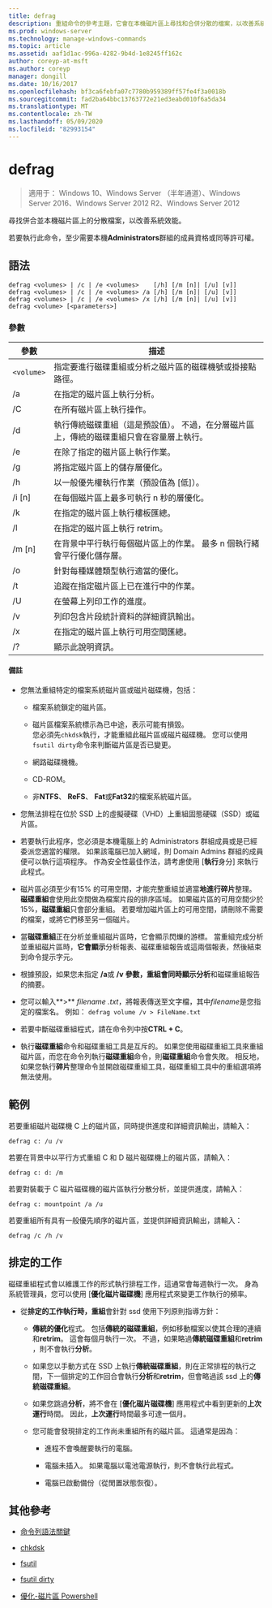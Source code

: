 ```yaml
---
title: defrag
description: 重組命令的參考主題，它會在本機磁片區上尋找和合併分散的檔案，以改善系統效能。
ms.prod: windows-server
ms.technology: manage-windows-commands
ms.topic: article
ms.assetid: aaf1d1ac-996a-4282-9b4d-1e8245ff162c
author: coreyp-at-msft
ms.author: coreyp
manager: dongill
ms.date: 10/16/2017
ms.openlocfilehash: bf3ca6febfa07c7780b959389ff57fe4f3a0018b
ms.sourcegitcommit: fad2ba64bbc13763772e21ed3eabd010f6a5da34
ms.translationtype: MT
ms.contentlocale: zh-TW
ms.lasthandoff: 05/09/2020
ms.locfileid: "82993154"
---
```

# <a name="defrag"></a>defrag

> 適用于： Windows 10、Windows Server （半年通道）、Windows Server 2016、Windows Server 2012 R2、Windows Server 2012

尋找併合並本機磁片區上的分散檔案，以改善系統效能。

若要執行此命令，至少需要本機**Administrators**群組的成員資格或同等許可權。

## <a name="syntax"></a>語法

```
defrag <volumes> | /c | /e <volumes>    [/h] [/m [n]| [/u] [v]]
defrag <volumes> | /c | /e <volumes> /a [/h] [/m [n]| [/u] [v]]
defrag <volumes> | /c | /e <volumes> /x [/h] [/m [n]| [/u] [v]]
defrag <volume> [<parameters>]
```

### <a name="parameters"></a>參數

| 參數 | 描述 |
| --------- | ----------- |
| `<volume>` | 指定要進行磁碟重組或分析之磁片區的磁碟機號或掛接點路徑。 |
| /a | 在指定的磁片區上執行分析。 |
| /C | 在所有磁片區上執行操作。 |
| /d | 執行傳統磁碟重組（這是預設值）。 不過，在分層磁片區上，傳統的磁碟重組只會在容量層上執行。 |
| /e | 在除了指定的磁片區上執行作業。 |
| /g | 將指定磁片區上的儲存層優化。 |
| /h | 以一般優先權執行作業（預設值為 [低]）。 |
| /i [n] | 在每個磁片區上最多可執行 n 秒的層優化。 |
| /k | 在指定的磁片區上執行樓板匯總。 |
| /l | 在指定的磁片區上執行 retrim。 |
| /m [n] | 在背景中平行執行每個磁片區上的作業。 最多 n 個執行緒會平行優化儲存層。 |
| /o | 針對每種媒體類型執行適當的優化。 |
| /t | 追蹤在指定磁片區上已在進行中的作業。 |
| /U | 在螢幕上列印工作的進度。 |
| /v | 列印包含片段統計資料的詳細資訊輸出。 |
| /x | 在指定的磁片區上執行可用空間匯總。 |
| /? | 顯示此說明資訊。 |

#### <a name="remarks"></a>備註

- 您無法重組特定的檔案系統磁片區或磁片磁碟機，包括：

  - 檔案系統鎖定的磁片區。

  - 磁片區檔案系統標示為已中途，表示可能有損毀。<br>您必須先`chkdsk`執行，才能重組此磁片區或磁片磁碟機。 您可以使用`fsutil dirty`命令來判斷磁片區是否已變更。

  - 網路磁碟機機。

  - CD-ROM。

  - 非**NTFS**、 **ReFS**、 **Fat**或**Fat32**的檔案系統磁片區。

- 您無法排程在位於 SSD 上的虛擬硬碟（VHD）上重組固態硬碟（SSD）或磁片區。

- 若要執行此程序，您必須是本機電腦上的 Administrators 群組成員或是已經委派您適當的權限。 如果該電腦已加入網域，則 Domain Admins 群組的成員便可以執行這項程序。 作為安全性最佳作法，請考慮使用 [**執行**身分] 來執行此程式。

- 磁片區必須至少有15% 的可用空間，才能完整重組並適當**地進行碎片**整理。 **磁碟重組**會使用此空間做為檔案片段的排序區域。 如果磁片區的可用空間少於15%，**磁碟重組**只會部分重組。 若要增加磁片區上的可用空間，請刪除不需要的檔案，或將它們移至另一個磁片。

- 當**磁碟重組**正在分析並重組磁片區時，它會顯示閃爍的游標。 當重組完成分析並重組磁片區時，**它會顯示**分析報表、磁碟重組報告或這兩個報表，然後結束到命令提示字元。

- 根據預設，如果您未指定 **/a**或 **/v** **參數，重組會同時顯示分析**和磁碟重組報告的摘要。

- 您可以輸入**>** <em>filename .txt</em>，將報表傳送至文字檔，其中*filename*是您指定的檔案名。 例如： `defrag volume /v > FileName.txt`

- 若要中斷磁碟重組程式，請在命令列中按**CTRL + C**。

- 執行**磁碟重組**命令和磁碟重組工具是互斥的。 如果您使用磁碟重組工具來重組磁片區，而您在命令列執行**磁碟重組**命令，則**磁碟重組**命令會失敗。 相反地，如果您執行**碎片**整理命令並開啟磁碟重組工具，磁碟重組工具中的重組選項將無法使用。

## <a name="examples"></a>範例

若要重組磁片磁碟機 C 上的磁片區，同時提供進度和詳細資訊輸出，請輸入：

```
defrag c: /u /v
```

若要在背景中以平行方式重組 C 和 D 磁片磁碟機上的磁片區，請輸入：

```
defrag c: d: /m
```

若要對裝載于 C 磁片磁碟機的磁片區執行分散分析，並提供進度，請輸入：

```
defrag c: mountpoint /a /u
```

若要重組所有具有一般優先順序的磁片區，並提供詳細資訊輸出，請輸入：

```
defrag /c /h /v
```

## <a name="scheduled-task"></a>排定的工作

磁碟重組程式會以維護工作的形式執行排程工作，這通常會每週執行一次。 身為系統管理員，您可以使用 [**優化磁片磁碟機**] 應用程式來變更工作執行的頻率。

- 從**排定的工作執行時，重組**會針對 ssd 使用下列原則指導方針：

  - **傳統的優化**程式。 包括**傳統的磁碟重組**，例如移動檔案以使其合理的連續和**retrim**。 這會每個月執行一次。 不過，如果略過**傳統磁碟重組**和**retrim** ，則不會執行**分析**。

  - 如果您以手動方式在 SSD 上執行**傳統磁碟重組**，則在正常排程的執行之間，下一個排定的工作回合會執行**分析**和**retrim**，但會略過該 ssd 上的**傳統磁碟重組**。

  - 如果您跳過**分析**，將不會在 [**優化磁片磁碟機**] 應用程式中看到更新的**上次運行**時間。 因此，**上次運行**時間最多可達一個月。

  - 您可能會發現排定的工作尚未重組所有的磁片區。 這通常是因為：

    - 進程不會喚醒要執行的電腦。

    - 電腦未插入。 如果電腦以電池電源執行，則不會執行此程式。

    - 電腦已啟動備份（從閒置狀態恢復）。

## <a name="additional-references"></a>其他參考

- [命令列語法關鍵](command-line-syntax-key.md)

- [chkdsk](chkdsk.md)

- [fsutil](fsutil.md)

- [fsutil dirty](fsutil-dirty.md)

- [優化-磁片區 Powershell](https://docs.microsoft.com/powershell/module/storage/optimize-volume?view=win10-ps)
